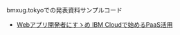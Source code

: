 
bmxug.tokyoでの発表資料サンプルコード

* [Webアプリ開発者にすゝめ IBM Cloudで始めるPaaS活用](https://qiita.com/tokida/private/da9233b39505aa117040)

